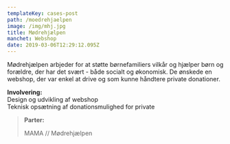 ```yaml
---
templateKey: cases-post
path: /moedrehjaelpen
image: /img/mhj.jpg
title: Mødrehjælpen
manchet: Webshop
date: 2019-03-06T12:29:12.095Z
---
```

Mødrehjælpen arbjeder for at støtte børnefamiliers vilkår og hjælper børn og forældre, der har det svært  - både socialt og økonomisk. De ønskede en webshop, der var enkel at drive og som kunne håndtere private donationer.

**Involvering:**\
Design og udvikling af webshop\
Teknisk opsætning af donationsmulighed for private

> **Parter:**
>
>  
>
> MAMA // Mødrehjælpen
